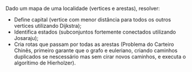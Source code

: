 Dado um mapa de uma localidade (vertices e arestas), resolver:

- Define capital (vertice com menor distância para todos os outros vertices utilizando Dijkstra);
- Identifica estados (subconjuntos fortemente conectados utilizando Josaraju);
- Cria rotas que passam por todas as arestas (Problema do Carteiro Chinês, primeiro garante que o grafo e euleriano, criando caminhos duplicados se nescessário mas sem cirar novos caminhos, e executa o algorítimo de Hierholzer).
